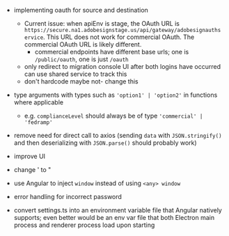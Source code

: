 - implementing oauth for source and destination

  - Current issue: when apiEnv is stage, the OAuth URL is `https://secure.na1.adobesignstage.us/api/gateway/adobesignauthservice`. This URL does not work for commercial OAuth. The commercial OAuth URL is likely different.
    - commercial endpoints have different base urls; one is `/public/oauth`, one is just `/oauth`
  - only redirect to migration console UI after both logins have occurred
    can use shared service to track this
  - don't hardcode maybe not- change this
  
- type arguments with types such as `'option1' | 'option2'` in functions where applicable

  - e.g. `complianceLevel` should always be of type `'commercial' | 'fedramp'`

- remove need for direct call to axios (sending `data` with `JSON.stringify()` and then deserializing with `JSON.parse()` should probably work)

- improve UI

- change ' to "

- use Angular to inject `window` instead of using `<any> window`

- error handling for incorrect password

- convert settings.ts into an environment variable file that Angular natively supports; even better would be an env var file that both Electron main process and renderer process load upon starting

  
